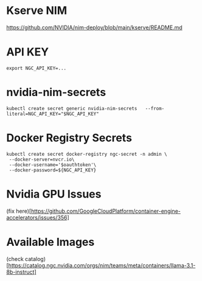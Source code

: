 # Kserve NIM 

https://github.com/NVIDIA/nim-deploy/blob/main/kserve/README.md 

# API KEY
`
export NGC_API_KEY=...
`
# nvidia-nim-secrets 
`
kubectl create secret generic nvidia-nim-secrets   --from-literal=NGC_API_KEY="$NGC_API_KEY"
`
# Docker Registry Secrets 
```
kubectl create secret docker-registry ngc-secret -n admin \
 --docker-server=nvcr.io\
 --docker-username='$oauthtoken'\
 --docker-password=${NGC_API_KEY}
 ```
# Nvidia GPU Issues 

(fix here)[https://github.com/GoogleCloudPlatform/container-engine-accelerators/issues/356]

# Available Images 
(check catalog)[https://catalog.ngc.nvidia.com/orgs/nim/teams/meta/containers/llama-3.1-8b-instruct]

 